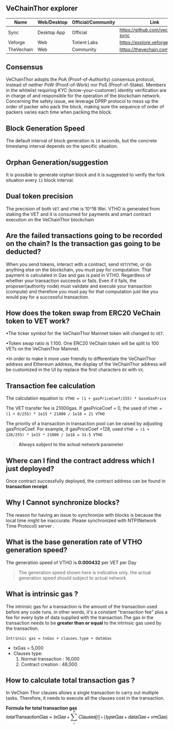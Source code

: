 ## VeChainThor explorer 

| Name| Web/Desktop | Official/Community | Link | 
| --- | --- | --- | --- |
| Sync | Desktop App | Official | https://github.com/vechain/thor-sync |
| Veforge | Web | Totient Labs  | https://explore.veforge.com/  |
| TheVechain | Web | Community  | https://thevechain.com/ |

## Consensus
VeChainThor adopts the PoA (Proof-of-Authority) consensus protocol, instead of neither PoW (Proof-of-Work) nor PoS (Proof-of-Stake). Members in the whitelist requiring KYC (know-your-customer) identity verification are in charge of and responsible for the operation of the blockchain network. Concerning the safety issue, we leverage DPRP protocol to mess up the order of packer who pack the block, making sure the sequence of order of packers varies each time when packing the block. 


## Block Generation Speed
The default interval of block generation is `10` seconds, but the concrete timestamp interval depends on the specific situation.

## Orphan Generation/suggestion 
It is possible to generate orphan block and it is suggested to verify the fork situation every `12` block interval. 

## Dual token precision 
The precision of both `VET` and `VTHO` is 10^18 Wei. VTHO is generated from staking the VET and it is consumed for payments and smart contract execution on the VeChainThor blockchain


## Are the failed transactions going to be recorded on the chain? Is the transaction gas going to be deducted?

When you send tokens, interact with a contract, send `VET`/`VTHO`, or do anything else on the blockchain, you must pay for computation. That payment is calculated in Gas and gas is paid in VTHO. Regardless of whether your transaction succeeds or fails. Even if it fails, the proposer(authority node) must validate and execute your transaction (compute) and therefore you must pay for that computation just like you would pay for a successful transaction.

## How does the token swap from ERC20 VeChain token to VET work?
•The ticker symbol for the VeChainThor Mainnet token will changed to `VET`.

•Token swap ratio is 1:100. One ERC20 VeChain token will be split to 100 VETs on the VeChainThor Mainnet.

•In order to make it more user friendly to differentiate the VeChainThor address and Ethereum address, the display of the VeChainThor address will be customized in the UI by replace the first characters `0X` with `VX`. 

## Transaction fee calculation

The calculation equation is:
`VTHO = (1 + gasPriceCoef/255) * baseGasPrice`

The VET transfer fee is 21000gas. If gasPriceCoef = 0, the used of `VTHO = (1 + 0/255) * 1e15 * 21000 / 1e18 = 21 VTHO`

The priority of a transaction in transaction pool can be raised by adjusting gasPriceCoef. For example, if gasPriceCoef =128, used `VTHO = (1 + 128/255) * 1e15 * 21000 / 1e18 = 31.5 VTHO`

>**Always subject to the actual network parameter**

## Where can I find the contract address which I just deployed?
Once contract successfully deployed, the contract address can be found in **transaction receipt**. 

## Why I Cannot synchronize blocks?
The reason for having an issue to synchronize with blocks is because the local time might be inaccurate. Please synchronized with NTP(Network Time Protocol) server . 

## What is the base generation rate of VTHO generation speed?
The generation speed of VTHO is **0.000432** per VET per Day

>The generation speed shown here is indicative only. the actual generation speed should subject to actual network

## What is intrinsic gas ?
The intrinsic gas for a transaction is the amount of the transaction used before any code runs. in other words, it's a constant "transaction fee" plus a fee for every byte of data supplied with the transaction.The gas in the transaction needs to be **greater than or equal** to the intrinsic gas used by the transaction. 

```
Intrinsic gas = txGas + clauses.type + dataGas
```
- txGas = 5,000
-  Clauses type:
    1. Normal transaction : 16,000
    2. Contract creation : 48,000


## How to calculate total transaction gas ?
In VeChain Thor clauses allows a single transaction to carry out multiple tasks. Therefore, it needs to execute all the clauses cost in the transaction. 

**Formula for total transaction gas**
![totalTransactionGas](./Images/totalTransactionGas.svg)